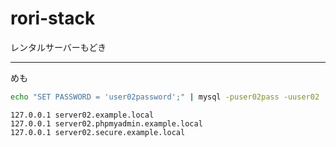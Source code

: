 # rori-stack

レンタルサーバーもどき

---

めも

```sh
echo "SET PASSWORD = 'user02password';" | mysql -puser02pass -uuser02
```

```hosts
127.0.0.1 server02.example.local
127.0.0.1 server02.phpmyadmin.example.local
127.0.0.1 server02.secure.example.local
```

